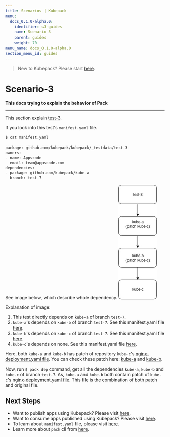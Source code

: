 ```yaml
---
title: Scenarios | Kubepack
menu:
  docs_0.1.0-alpha.0:
    identifier: s3-guides
    name: Scenario 3
    parent: guides
    weight: 70
menu_name: docs_0.1.0-alpha.0
section_menu_id: guides
---
```


> New to Kubepack? Please start [here](/docs/concepts/README.md).

# Scenario-3

**This docs trying to explain the behavior of Pack**
***

This section explain [test-3](https://github.com/kubepack/kubepack/tree/master/_testdata/test-3).

If you look into this test's `manifest.yaml` file.

```console
$ cat manifest.yaml

package: github.com/kubepack/kubepack/_testdata/test-3
owners:
- name: Appscode
  email: team@appscode.com
dependencies:
- package: github.com/kubepack/kube-a
  branch: test-7
```

See image below, which describe whole dependency.
![alt text](/_testdata/test-3/test-3.jpg)


Explanation of image:

1. This test directly depends on `kube-a` of branch `test-7`.
2. `kube-a`'s depends on `kube-b` of branch `test-7`.
See this manifest.yaml file [here](https://github.com/kubepack/kube-a/blob/test-7/manifest.yaml).
3. `kube-b`'s depends on `kube-c` of branch `test-7`.
See this manifest.yaml file [here](https://github.com/kubepack/kube-b/blob/test-7/manifest.yaml).
4. `kube-c`'s depends on none.
See this manifest.yaml file [here](https://github.com/kubepack/kube-c/blob/test-7/manifest.yaml).

Here, both `kube-a` and `kube-b` has patch of repository `kube-c`'s [nginx-deployment.yaml file](https://github.com/kubepack/kube-c/blob/test-7/nginx-deployment.yaml).
You can check these patch here:
[kube-a](https://github.com/kubepack/kube-a/blob/test-7/patch/github.com/kubepack/kube-c/nginx-deployment.yaml) and
 [kube-b](https://github.com/kubepack/kube-b/blob/test-7/patch/github.com/kubepack/kube-c/nginx-deployment.yaml).


Now, run `$ pack dep` command, get all the dependencies `kube-a`, `kube-b` and  `kube-c` of branch `test-7`.
As, `kube-a` and `kube-b` both contain patch of `kube-c`'s [nginx-deployment.yaml file](https://github.com/kubepack/kube-c/blob/test-7/nginx-deployment.yaml).
This file is the combination of both patch and original file.

## Next Steps

- Want to publish apps using Kubepack? Please visit [here](/docs/concepts/how/publisher.md).
- Want to consume apps published using Kubepack? Please visit [here](/docs/concepts/how/user.md).
- To learn about `manifest.yaml` file, please visit [here](/docs/concepts/how/manifest.md).
- Learn more about `pack` cli from [here](/docs/concepts/how/cli.md).

